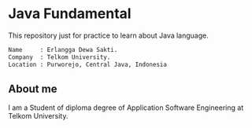 # Java Fundamental

This repository just for practice to learn about Java language.


```bash
Name     : Erlangga Dewa Sakti.
Company  : Telkom University.
Location : Purworejo, Central Java, Indonesia
```


## About me
I am a Student of diploma degree of Application Software Engineering at Telkom University.

